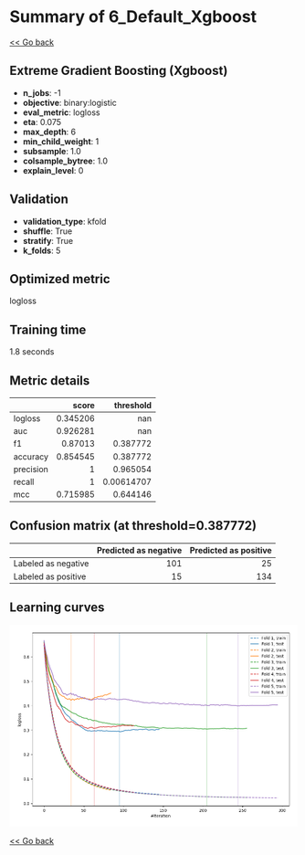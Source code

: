 # Summary of 6_Default_Xgboost

[<< Go back](../README.md)


## Extreme Gradient Boosting (Xgboost)
- **n_jobs**: -1
- **objective**: binary:logistic
- **eval_metric**: logloss
- **eta**: 0.075
- **max_depth**: 6
- **min_child_weight**: 1
- **subsample**: 1.0
- **colsample_bytree**: 1.0
- **explain_level**: 0

## Validation
 - **validation_type**: kfold
 - **shuffle**: True
 - **stratify**: True
 - **k_folds**: 5

## Optimized metric
logloss

## Training time

1.8 seconds

## Metric details
|           |    score |    threshold |
|:----------|---------:|-------------:|
| logloss   | 0.345206 | nan          |
| auc       | 0.926281 | nan          |
| f1        | 0.87013  |   0.387772   |
| accuracy  | 0.854545 |   0.387772   |
| precision | 1        |   0.965054   |
| recall    | 1        |   0.00614707 |
| mcc       | 0.715985 |   0.644146   |


## Confusion matrix (at threshold=0.387772)
|                     |   Predicted as negative |   Predicted as positive |
|:--------------------|------------------------:|------------------------:|
| Labeled as negative |                     101 |                      25 |
| Labeled as positive |                      15 |                     134 |

## Learning curves
![Learning curves](learning_curves.png)

[<< Go back](../README.md)
